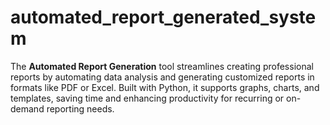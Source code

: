 # automated_report_generated_system
The **Automated Report Generation** tool streamlines creating professional reports by automating data analysis and generating customized reports in formats like PDF or Excel. Built with Python, it supports graphs, charts, and templates, saving time and enhancing productivity for recurring or on-demand reporting needs.
